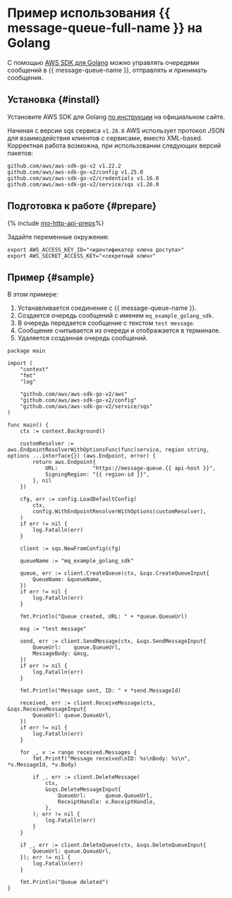# Пример использования {{ message-queue-full-name }} на Golang

С помощью [AWS SDK для Golang](https://aws.amazon.com/ru/sdk-for-go/) можно управлять очередями сообщений в {{ message-queue-name }}, отправлять и принимать сообщения.

## Установка {#install}

Установите AWS SDK для Golang [по инструкции](https://aws.amazon.com/ru/sdk-for-go/) на официальном сайте.

Начиная с версии sqs сервиса `v1.26.0` AWS использует протокол JSON для взаимодействия клиентов с сервисами, вместо XML-based.
Корректная работа возможна, при использовании следующих версий пакетов:
```
github.com/aws/aws-sdk-go-v2 v1.22.2
github.com/aws/aws-sdk-go-v2/config v1.25.0
github.com/aws/aws-sdk-go-v2/credentials v1.16.0
github.com/aws/aws-sdk-go-v2/service/sqs v1.26.0
```

## Подготовка к работе {#prepare}

{% include [mq-http-api-preps](../_includes_service/mq-http-api-preps-sdk.md)%}

Задайте переменные окружения:

```
export AWS_ACCESS_KEY_ID="<идентификатор ключа доступа>"
export AWS_SECRET_ACCESS_KEY="<секретный ключ>"
```

## Пример {#sample}

В этом примере:

1. Устанавливается соединение с {{ message-queue-name }}.
1. Создается очередь сообщений с именем `mq_example_golang_sdk`.
1. В очередь передается сообщение с текстом `test message`.
1. Сообщение считывается из очереди и отображается в терминале.
1. Удаляется созданная очередь сообщений.

```golang
package main

import (
	"context"
	"fmt"
	"log"

	"github.com/aws/aws-sdk-go-v2/aws"
	"github.com/aws/aws-sdk-go-v2/config"
	"github.com/aws/aws-sdk-go-v2/service/sqs"
)

func main() {
	ctx := context.Background()

	customResolver := aws.EndpointResolverWithOptionsFunc(func(service, region string, options ...interface{}) (aws.Endpoint, error) {
		return aws.Endpoint{
			URL:           "https://message-queue.{{ api-host }}",
			SigningRegion: "{{ region-id }}",
		}, nil
	})

	cfg, err := config.LoadDefaultConfig(
		ctx,
		config.WithEndpointResolverWithOptions(customResolver),
	)
	if err != nil {
		log.Fatalln(err)
	}

	client := sqs.NewFromConfig(cfg)

	queueName := "mq_example_golang_sdk"

	queue, err := client.CreateQueue(ctx, &sqs.CreateQueueInput{
		QueueName: &queueName,
	})
	if err != nil {
		log.Fatalln(err)
	}

	fmt.Println("Queue created, URL: " + *queue.QueueUrl)

	msg := "test message"

	send, err := client.SendMessage(ctx, &sqs.SendMessageInput{
		QueueUrl:    queue.QueueUrl,
		MessageBody: &msg,
	})
	if err != nil {
		log.Fatalln(err)
	}

	fmt.Println("Message sent, ID: " + *send.MessageId)

	received, err := client.ReceiveMessage(ctx, &sqs.ReceiveMessageInput{
		QueueUrl: queue.QueueUrl,
	})
	if err != nil {
		log.Fatalln(err)
	}

	for _, v := range received.Messages {
		fmt.Printf("Message received\nID: %s\nBody: %s\n", *v.MessageId, *v.Body)

		if _, err := client.DeleteMessage(
			ctx,
			&sqs.DeleteMessageInput{
				QueueUrl:      queue.QueueUrl,
				ReceiptHandle: v.ReceiptHandle,
			},
		); err != nil {
			log.Fatalln(err)
		}
	}

	if _, err := client.DeleteQueue(ctx, &sqs.DeleteQueueInput{
		QueueUrl: queue.QueueUrl,
	}); err != nil {
		log.Fatalln(err)
	}

	fmt.Println("Queue deleted")
}
```
